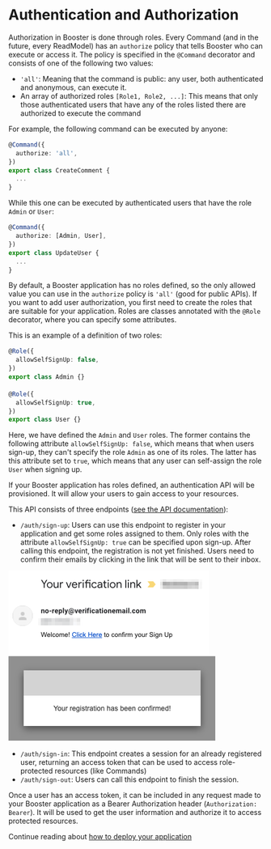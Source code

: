 # Authentication and Authorization

Authorization in Booster is done through roles. Every Command (and in the future, every ReadModel)
has an `authorize` policy that tells Booster who can execute or access it. The policy is specified in the
`@Command` decorator and consists of one of the following two values:

- `'all'`: Meaning that the command is public: any user, both authenticated and anonymous, can execute it.
- An array of authorized roles `[Role1, Role2, ...]`: This means that only those authenticated users that
  have any of the roles listed there are authorized to execute the command

For example, the following command can be executed by anyone:

```typescript
@Command({
  authorize: 'all',
})
export class CreateComment {
  ...
}
```

While this one can be executed by authenticated users that have the role `Admin` or `User`:

```typescript
@Command({
  authorize: [Admin, User],
})
export class UpdateUser {
  ...
}
```

By default, a Booster application has no roles defined, so the only allowed value you can use in the `authorize` policy is `'all'` (good for public APIs).
If you want to add user authorization, you first need to create the roles that are suitable for your application.
Roles are classes annotated with the `@Role` decorator, where you can specify some attributes.

This is an example of a definition of two roles:

```typescript
@Role({
  allowSelfSignUp: false,
})
export class Admin {}

@Role({
  allowSelfSignUp: true,
})
export class User {}
```

Here, we have defined the `Admin` and `User` roles. The former contains the following attribute `allowSelfSignUp: false`,
which means that when users sign-up, they can't specify the role `Admin` as one of its roles.
The latter has this attribute set to `true`, which means that any user can self-assign the role `User` when signing up.

If your Booster application has roles defined, an authentication API will be provisioned. It will allow your users to gain
access to your resources.

This API consists of three endpoints ([see the API documentation](_09rest-api.md)):

- `/auth/sign-up`: Users can use this endpoint to register in your application and get some roles assigned to them.
  Only roles with the attribute `allowSelfSignUp: true` can be specified upon sign-up. After calling this endpoint, the
  registration is not yet finished. Users need to confirm their emails by clicking in the link that will be sent to their
  inbox.

![Confirmation email](../img/sign-up-verificaiton-email.png) ![Email confirmed](../img/sign-up-confirmed.png)
- `/auth/sign-in`: This endpoint creates a session for an already registered user, returning an access token that
  can be used to access role-protected resources (like Commands)
- `/auth/sign-out`: Users can call this endpoint to finish the session.


Once a user has an access token, it can be included in any request made to your Booster application as a
Bearer Authorization header (`Authorization: Bearer`). It will be used to get the user information and
authorize it to access protected resources.

Continue reading about [how to deploy your application](_08deployment.md)
